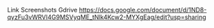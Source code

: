 Link Screenshots Gdrive https://docs.google.com/document/d/1ND8-qyzFu3vWRVI4G9MSVyqME_tNlk4Kcw2-MYXgEag/edit?usp=sharing
